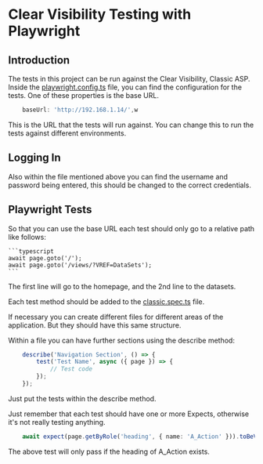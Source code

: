 # Clear Visibility Testing with Playwright

## Introduction
The tests in this project can be run against the Clear Visibility, Classic ASP.
Inside the [playwright.config.ts](/playwright.config.ts) file, you can find the configuration for the tests.  One of these properties is the base URL.
```typescript
    baseUrl: 'http://192.168.1.14/',w
```

This is the URL that the tests will run against.  You can change this to run the tests against different environments.

## Logging In
Also within the file mentioned above you can find the username and password being entered, this should be changed to the correct credentials.

## Playwright Tests
So that you can use the base URL each test should only go to a relative path like follows:

    ```typescript
    await page.goto('/');
    await page.goto('/views/?VREF=DataSets');
    ```
The first line will go to the homepage, and the 2nd line to the datasets.

Each test method should be added to the [classic.spec.ts](/classic.spec.ts) file.

If necessary you can create different files for different areas of the application. But they should have this same structure.

Within a file you can have further sections using the describe method:

```typescript
    describe('Navigation Section', () => {
        test('Test Name', async ({ page }) => {
            // Test code
        });
    });
```
Just put the tests within the describe method.

Just remember that each test should have one or more Expects, otherwise it's not really testing anything.

```typescript
    await expect(page.getByRole('heading', { name: 'A_Action' })).toBeVisible();
```

The above test will only pass if the heading of A_Action exists.